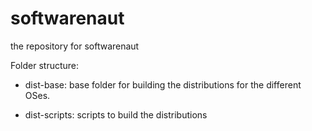 softwarenaut
============

the repository for softwarenaut

Folder structure:

- dist-base: base folder for
  building the distributions
for the different OSes.

- dist-scripts: scripts to
  build the distributions 
